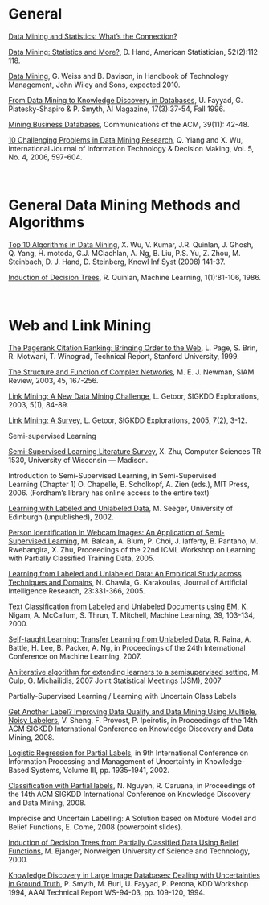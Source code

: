 <h1><strong>General </strong></h1>
<p><a target="_blank" href="https://github.com/manjunath5496/50-selected-papers-in-Data-Mining-and-Machine-Learning/blob/master/data-mining-and-statistics-friedman.pdf">Data Mining and Statistics: What&rsquo;s the Connection?</a></p>
<p><a target="_blank" href="https://github.com/manjunath5496/50-selected-papers-in-Data-Mining-and-Machine-Learning/blob/master/data-mining-and-statistics-hand.pdf">Data Mining: Statistics and More?</a>, D. Hand, American Statistician, 52(2):112-118.</p>
<p><a target="_blank" href="https://github.com/manjunath5496/50-selected-papers-in-Data-Mining-and-Machine-Learning/blob/master/data-mining-chapter-2010.pdf">Data Mining</a>, G. Weiss and B. Davison, in Handbook of Technology Management, John Wiley and Sons, expected 2010.</p>
<p><a target="_blank" href="https://github.com/manjunath5496/50-selected-papers-in-Data-Mining-and-Machine-Learning/blob/master/from_data_mining_to_kdd.pdf">From Data Mining to Knowledge Discovery in Databases</a>, U. Fayyad, G. Piatesky-Shapiro &amp; P. Smyth, AI Magazine, 17(3):37-54, Fall 1996.</p>
<p><a target="_blank" href="https://github.com/manjunath5496/50-selected-papers-in-Data-Mining-and-Machine-Learning/blob/master/mining-business-databases.pdf">Mining Business Databases</a>, Communications of the ACM, 39(11): 42-48.</p>
<p><a target="_blank" href="https://github.com/manjunath5496/50-selected-papers-in-Data-Mining-and-Machine-Learning/blob/master/top10-dm-problems.pdf">10 Challenging Problems in Data Mining Research</a>, Q. Yiang and X. Wu, International Journal of Information Technology &amp; Decision Making, Vol. 5, No. 4, 2006, 597-604.</p>
</br>

<h1><strong>General Data Mining Methods and Algorithms</strong></h1>
<p><a target="_blank" href="https://github.com/manjunath5496/50-selected-papers-in-Data-Mining-and-Machine-Learning/blob/master/top10-dm-algorithms.pdf">Top 10 Algorithms in Data Mining</a>, X. Wu, V. Kumar, J.R. Quinlan, J. Ghosh, Q. Yang, H. motoda, G.J. MClachlan, A. Ng, B. Liu, P.S. Yu, Z. Zhou, M. Steinbach, D. J. Hand, D. Steinberg, Knowl Inf Syst (2008) 141-37.</p>
<p><a target="_blank" href="https://github.com/manjunath5496/50-selected-papers-in-Data-Mining-and-Machine-Learning/blob/master/quinlan86.pdf">Induction of Decision Trees</a>, R. Quinlan, Machine Learning, 1(1):81-106, 1986.</p>

</br>
<h1><strong>Web and Link Mining</strong></h1>
<p><a target="_blank" href="https://github.com/manjunath5496/50-selected-papers-in-Data-Mining-and-Machine-Learning/blob/master/classic-pagerank-paper.pdf">The Pagerank Citation Ranking: Bringing Order to the Web</a>, L. Page, S. Brin, R. Motwani, T. Winograd, Technical Report, Stanford University, 1999.</p>
<p><a target="_blank" href="https://github.com/manjunath5496/50-selected-papers-in-Data-Mining-and-Machine-Learning/blob/master/structure-complex-networks.pdf">The Structure and Function of Complex Networks</a>, M. E. J. Newman, SIAM Review, 2003, 45, 167-256.</p>
<p><a target="_blank" href="https://github.com/manjunath5496/50-selected-papers-in-Data-Mining-and-Machine-Learning/blob/master/link-mining-overview.pdf">Link Mining: A New Data Mining Challenge</a>, L. Getoor, SIGKDD Explorations, 2003, 5(1), 84-89.</p>
<p><a target="_blank" href="https://github.com/manjunath5496/50-selected-papers-in-Data-Mining-and-Machine-Learning/blob/master/link-mining-survey.pdf">Link Mining: A Survey</a>, L. Getoor, SIGKDD Explorations, 2005, 7(2), 3-12.</p>
<p>Semi-supervised Learning</p>
<p><a target="_blank" href="https://github.com/manjunath5496/50-selected-papers-in-Data-Mining-and-Machine-Learning/blob/master/ssl_survey.pdf">Semi-Supervised Learning Literature Survey</a>, X. Zhu, Computer Sciences TR 1530, University of Wisconsin &mdash; Madison.</p>
<p>Introduction to Semi-Supervised Learning, in&nbsp;Semi-Supervised Learning&nbsp;(Chapter 1) O. Chapelle, B. Scholkopf, A. Zien (eds.), MIT Press, 2006.&nbsp;(Fordham&rsquo;s library has online access to the entire text)</p>
<p><a target="_blank" href="https://github.com/manjunath5496/50-selected-papers-in-Data-Mining-and-Machine-Learning/blob/master/semi-supervised-learning-review-seeger.pdf">Learning with Labeled and Unlabeled Data</a>, M. Seeger, University of Edinburgh (unpublished), 2002.</p>
<p><a target="_blank" href="https://github.com/manjunath5496/50-selected-papers-in-Data-Mining-and-Machine-Learning/blob/master/person-identification-semi-supervised.pdf">Person Identification in Webcam Images: An Application of Semi-Supervised Learning</a>, M. Balcan, A. Blum, P. Choi, J. lafferty, B. Pantano, M. Rwebangira, X. Zhu,&nbsp;Proceedings of the 22nd ICML Workshop on Learning with Partially Classified Training Data, 2005.</p>
<p><a target="_blank" href="https://github.com/manjunath5496/50-selected-papers-in-Data-Mining-and-Machine-Learning/blob/master/semi-supervised-empirical-study-chawla-jair.pdf">Learning from Labeled and Unlabeled Data: An Empirical Study across Techniques and Domains</a>, N. Chawla, G. Karakoulas,&nbsp;Journal of Artificial Intelligence Research, 23:331-366, 2005.</p>
<p><a target="_blank" href="https://github.com/manjunath5496/50-selected-papers-in-Data-Mining-and-Machine-Learning/blob/master/emcat-mlj99.pdf">Text Classification from Labeled and Unlabeled Documents using EM</a>, K. Nigam, A. McCallum, S. Thrun, T. Mitchell,&nbsp;Machine Learning, 39, 103-134, 2000.</p>
<p><a target="_blank" href="https://github.com/manjunath5496/50-selected-papers-in-Data-Mining-and-Machine-Learning/blob/master/self-taught-learning-icml07.pdf">Self-taught Learning: Transfer Learning from Unlabeled Data</a>, R. Raina, A. Battle, H. Lee, B. Packer, A. Ng, in&nbsp;Proceedings of the 24th International Conference on Machine Learning, 2007.</p>
<p><a target="_blank" href="https://github.com/manjunath5496/50-selected-papers-in-Data-Mining-and-Machine-Learning/blob/master/jcgs-ftf.pdf">An iterative algorithm for extending learners to a semisupervised setting</a>, M. Culp, G. Michailidis, 2007 Joint Statistical Meetings (JSM), 2007</p>
<p>Partially-Supervised Learning / Learning with Uncertain Class Labels</p>
<p><a target="_blank" href="https://github.com/manjunath5496/50-selected-papers-in-Data-Mining-and-Machine-Learning/blob/master/get-another-label-provost-kdd08.pdf">Get Another Label? Improving Data Quality and Data Mining Using Multiple, Noisy Labelers</a>, V. Sheng, F. Provost, P. Ipeirotis, in&nbsp;Proceedings of the 14th ACM SIGKDD International Conference on Knowledge Discovery and Data Mining, 2008.</p>
<p><a target="_blank" href="https://github.com/manjunath5496/50-selected-papers-in-Data-Mining-and-Machine-Learning/blob/master/logistic-regression-partial-labels.pdf">Logistic Regression for Partial Labels</a>, in&nbsp;9th International Conference on Information Processing and Management of Uncertainty in Knowledge-Based Systems, Volume III, pp. 1935-1941, 2002.</p>
<p><a target="_blank" href="https://github.com/manjunath5496/50-selected-papers-in-Data-Mining-and-Machine-Learning/blob/master/kdd440-nguyen.pdf">Classification with Partial labels</a>, N. Nguyen, R. Caruana, in&nbsp;Proceedings of the 14th ACM SIGKDD International Conference on Knowledge Discovery and Data Mining, 2008.</p>
<p>Imprecise and Uncertain Labelling: A Solution based on Mixture Model and Belief Functions, E. Come, 2008 (powerpoint slides).</p>
<p><a target="_blank" href="https://github.com/manjunath5496/50-selected-papers-in-Data-Mining-and-Machine-Learning/blob/master/decision-trees-partially-classified-data.pdf">Induction of Decision Trees from Partially Classified Data Using Belief Functions</a>, M. Bjanger, Norweigen University of Science and Technology, 2000.</p>
<p><a target="_blank" href="https://github.com/manjunath5496/50-selected-papers-in-Data-Mining-and-Machine-Learning/blob/master/WS94-03-010.pdf">Knowledge Discovery in Large Image Databases: Dealing with Uncertainties in Ground Truth</a>, P. Smyth, M. Burl, U. Fayyad, P. Perona, KDD Workshop 1994, AAAI Technical Report WS-94-03, pp. 109-120, 1994.</p>
